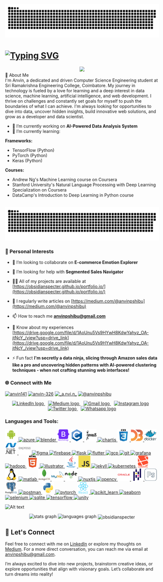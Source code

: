 <img src="https://raw.githubusercontent.com/obsidianspecter/obsidianspecter/output/snake.svg" alt="Snake animation" />





<h1 align="left">
<a href="https://git.io/typing-svg">
    <img src="https://readme-typing-svg.herokuapp.com?font=man+rope&duration=5003&pause=1000&color=F2F729&background=30FFB800&width=800&lines=Hello!+I'm+Anvin.+Welcome+to+my+GitHub!;%E3%81%93%E3%82%93%E3%81%AB%E3%81%A1%E3%81%AF!+%E7%A7%81%E3%81%AF%E3%82%A2%E3%83%B3%E3%83%B4%E3%82%A3%E3%83%B3%E3%81%A7%E3%81%99%E3%80%82%E7%A7%81%E3%81%AEGitHub%E3%81%B8%E3%82%88%E3%81%86%E3%81%93%E3%81%9D!;%E0%A4%A8%E0%A4%AE%E0%A4%B8%E0%A5%8D%E0%A4%A4%E0%A5%87!+%E0%A4%AE%E0%A5%88%E0%A4%82+%E0%A4%85%E0%A4%A8%E0%A5%8D%E0%A4%B5%E0%A4%BF%E0%A4%A8+%E0%A4%B9%E0%A5%82%E0%A4%81%E0%A5%A4+%E0%A4%AE%E0%A5%87%E0%A4%B0%E0%A5%87+GitHub+%E0%A4%AE%E0%A5%87%E0%A4%82+%E0%A4%86%E0%A4%AA%E0%A4%95%E0%A4%BE+%E0%A4%B8%E0%A5%8D%E0%A4%B5%E0%A4%BE%E0%A4%97%E0%A4%A4+%E0%A4%B9%E0%A5%88!;%C2%A1Hola!+Soy+Anvin.+%C2%A1Bienvenido+a+mi+GitHub!;%E0%B4%B9%E0%B4%B2%E0%B5%8B!+%E0%B4%9E%E0%B4%BE%E0%B5%BB+%E0%B4%85%E0%B4%A8%E0%B5%8D%E0%B4%B5%E0%B4%BF%E0%B5%BB+%E0%B4%86%E0%B4%A3%E0%B5%8D.+%E0%B4%8E%E0%B4%A8%E0%B5%8D%E0%B4%B1%E0%B5%86+GitHub-%E0%B4%B2%E0%B5%87%E0%B4%95%E0%B5%8D%E0%B4%95%E0%B5%8D+%E0%B4%B8%E0%B5%8D%E0%B4%B5%E0%B4%BE%E0%B4%97%E0%B4%A4%E0%B4%82!;%E0%AE%B5%E0%AE%A3%E0%AE%95%E0%AF%8D%E0%AE%95%E0%AE%AE%E0%AF%8D!+%E0%AE%A8%E0%AE%BE%E0%AE%A9%E0%AF%8D+%E0%AE%85%E0%AE%A9%E0%AF%8D%E0%AE%B5%E0%AE%BF%E0%AE%A9%E0%AF%8D.+%E0%AE%8E%E0%AE%A9%E0%AF%8D+GitHub-%E0%AE%95%E0%AF%8D%E0%AE%95%E0%AF%81+%E0%AE%B5%E0%AE%B0%E0%AE%B5%E0%AF%87%E0%AE%B1%E0%AF%8D%E0%AE%95%E0%AE%BF%E0%AE%B1%E0%AF%87%E0%AE%A9%E0%AF%8D!" alt="Typing SVG" />
</a>
</h1>



<div align="center">
  <img src="https://profile-counter.glitch.me/obsidianspecter/count.svg?"  />
</div

## 📖 About Me
<div style="display: flex; align-items: center; justify-content: space-between;">
    <div>
        I'm Anvin, a dedicated and driven Computer Science Engineering student at Sri Ramakrishna Engineering College, Coimbatore. My journey in technology is fueled by a love for learning and a deep interest in data science, machine learning, artificial intelligence, and web development. I thrive on challenges and constantly set goals for myself to push the boundaries of what I can achieve. I'm always looking for opportunities to dive into data, uncover hidden insights, build innovative web solutions, and grow as a developer and data scientist.
    </div>
</div>

- 🔭 I’m currently working on **AI-Powered Data Analysis System**
- 🌱 I’m currently learning:

**Frameworks:**
- TensorFlow (Python)
- PyTorch (Python)
- Keras (Python)

**Courses:**
- Andrew Ng's Machine Learning course on Coursera
- Stanford University's Natural Language Processing with Deep Learning Specialization on Coursera
- DataCamp's Introduction to Deep Learning in Python course

<br clear="both">

<img src="https://raw.githubusercontent.com/obsidianspecter/obsidianspecter/output/snake.svg" alt="Snake animation" />

### 🌟 Personal Interests

- 👯 I’m looking to collaborate on **E-commerce Emotion Explorer**
- 🤝 I’m looking for help with **Segmented Sales Navigator**
- 👨‍💻 All of my projects are available at [https://obsidianspecter.github.io/portfolio.io/](https://obsidianspecter.github.io/portfolio.io/)
- 📝 I regularly write articles on [https://medium.com/@anvinpshibu](https://medium.com/@anvinpshibu)
- 📫 How to reach me **anvinpshibu@gmail.com**
- 📄 Know about my experiences [https://drive.google.com/file/d/1AoUnu5Vs9HYwH8KdwYahyz_OA-jtNcY_/view?usp=drive_link](https://drive.google.com/file/d/1AoUnu5Vs9HYwH8KdwYahyz_OA-jtNcY_/view?usp=drive_link)

- ⚡ Fun fact **I'm secretly a data ninja, slicing through Amazon sales data like a pro and uncovering hidden patterns with AI-powered clustering techniques - when not crafting stunning web interfaces!**

<h3 align="left">🌐 Connect with Me</h3>
<p align="left">
<a href="https://linkedin.com/in/anvin141" target="blank"><img align="center" src="https://raw.githubusercontent.com/rahuldkjain/github-profile-readme-generator/master/src/images/icons/Social/linked-in-alt.svg" alt="anvin141" height="30" width="40" /></a>
<a href="https://kaggle.com/anvin-326" target="blank"><img align="center" src="https://raw.githubusercontent.com/rahuldkjain/github-profile-readme-generator/master/src/images/icons/Social/kaggle.svg" alt="anvin-326" height="30" width="40" /></a>
<a href="https://instagram.com/_a.nvi.n_" target="blank"><img align="center" src="https://raw.githubusercontent.com/rahuldkjain/github-profile-readme-generator/master/src/images/icons/Social/instagram.svg" alt="_a.nvi.n_" height="30" width="40" /></a>
<a href="https://medium.com/@anvinpshibu" target="blank"><img align="center" src="https://raw.githubusercontent.com/rahuldkjain/github-profile-readme-generator/master/src/images/icons/Social/medium.svg" alt="@anvinpshibu" height="30" width="40" /></a>
</p>

<div align="center">
  <a href="https://www.linkedin.com/in/anvin141" target="_blank" style="margin-right: 10px;">
    <img src="https://img.shields.io/static/v1?message=LinkedIn&logo=linkedin&label=&color=0077B5&logoColor=white&labelColor=&style=for-the-badge" height="25" alt="LinkedIn logo" />
  </a>
  <a href="https://medium.com/@anvinpshibu" target="_blank" style="margin-right: 10px;">
    <img src="https://img.shields.io/static/v1?message=Medium&logo=medium&label=&color=12100E&logoColor=white&labelColor=&style=for-the-badge" height="25" alt="Medium logo" />
  </a>
  <a href="mailto:anvinpshibu@gmail.com" target="_blank" style="margin-right: 10px;">
    <img src="https://img.shields.io/static/v1?message=Gmail&logo=gmail&label=&color=D14836&logoColor=white&labelColor=&style=for-the-badge" height="25" alt="Gmail logo" />
  </a>
  <a href="https://www.instagram.com/_a.nvi.n_" target="_blank" style="margin-right: 10px;">
    <img src="https://img.shields.io/static/v1?message=Instagram&logo=instagram&label=&color=E4405F&logoColor=white&labelColor=&style=for-the-badge" height="25" alt="Instagram logo" />
  </a>
  </a>
  <a href="https://x.com/obsidianspecter" target="_blank" style="margin-right: 10px;">
    <img src="https://img.shields.io/static/v1?message=Twitter&logo=twitter&label=&color=1DA1F2&logoColor=white&labelColor=&style=for-the-badge" height="25" alt="Twitter logo" />
  </a>
  <a href="https://wa.me/+918111867771" target="_blank">
    <img src="https://img.shields.io/static/v1?message=Whatsapp&logo=whatsapp&label=&color=25D366&logoColor=white&labelColor=&style=for-the-badge" height="25" alt="Whatsapp logo" />
  </a>
</div>

<h3 align="left">Languages and Tools:</h3>
<p align="left"> <a href="https://developer.android.com" target="_blank" rel="noreferrer"> <img src="https://raw.githubusercontent.com/devicons/devicon/master/icons/android/android-original-wordmark.svg" alt="android" width="40" height="40"/> </a> <a href="https://azure.microsoft.com/en-in/" target="_blank" rel="noreferrer"> <img src="https://www.vectorlogo.zone/logos/microsoft_azure/microsoft_azure-icon.svg" alt="azure" width="40" height="40"/> </a> <a href="https://www.blender.org/" target="_blank" rel="noreferrer"> <img src="https://download.blender.org/branding/community/blender_community_badge_white.svg" alt="blender" width="40" height="40"/> </a> <a href="https://getbootstrap.com" target="_blank" rel="noreferrer"> <img src="https://raw.githubusercontent.com/devicons/devicon/master/icons/bootstrap/bootstrap-plain-wordmark.svg" alt="bootstrap" width="40" height="40"/> </a> <a href="https://www.cprogramming.com/" target="_blank" rel="noreferrer"> <img src="https://raw.githubusercontent.com/devicons/devicon/master/icons/c/c-original.svg" alt="c" width="40" height="40"/> </a> <a href="https://canvasjs.com" target="_blank" rel="noreferrer"> <img src="https://raw.githubusercontent.com/Hardik0307/Hardik0307/master/assets/canvasjs-charts.svg" alt="canvasjs" width="40" height="40"/> </a> <a href="https://www.chartjs.org" target="_blank" rel="noreferrer"> <img src="https://www.chartjs.org/media/logo-title.svg" alt="chartjs" width="40" height="40"/> </a> <a href="https://www.w3schools.com/css/" target="_blank" rel="noreferrer"> <img src="https://raw.githubusercontent.com/devicons/devicon/master/icons/css3/css3-original-wordmark.svg" alt="css3" width="40" height="40"/> </a> <a href="https://d3js.org/" target="_blank" rel="noreferrer"> <img src="https://raw.githubusercontent.com/devicons/devicon/master/icons/d3js/d3js-original.svg" alt="d3js" width="40" height="40"/> </a> <a href="https://www.docker.com/" target="_blank" rel="noreferrer"> <img src="https://raw.githubusercontent.com/devicons/devicon/master/icons/docker/docker-original-wordmark.svg" alt="docker" width="40" height="40"/> </a> <a href="https://dotnet.microsoft.com/" target="_blank" rel="noreferrer"> <img src="https://raw.githubusercontent.com/devicons/devicon/master/icons/dot-net/dot-net-original-wordmark.svg" alt="dotnet" width="40" height="40"/> </a> <a href="https://expressjs.com" target="_blank" rel="noreferrer"> <img src="https://raw.githubusercontent.com/devicons/devicon/master/icons/express/express-original-wordmark.svg" alt="express" width="40" height="40"/> </a> <a href="https://www.figma.com/" target="_blank" rel="noreferrer"> <img src="https://www.vectorlogo.zone/logos/figma/figma-icon.svg" alt="figma" width="40" height="40"/> </a> <a href="https://firebase.google.com/" target="_blank" rel="noreferrer"> <img src="https://www.vectorlogo.zone/logos/firebase/firebase-icon.svg" alt="firebase" width="40" height="40"/> </a> <a href="https://flask.palletsprojects.com/" target="_blank" rel="noreferrer"> <img src="https://www.vectorlogo.zone/logos/pocoo_flask/pocoo_flask-icon.svg" alt="flask" width="40" height="40"/> </a> <a href="https://flutter.dev" target="_blank" rel="noreferrer"> <img src="https://www.vectorlogo.zone/logos/flutterio/flutterio-icon.svg" alt="flutter" width="40" height="40"/> </a> <a href="https://cloud.google.com" target="_blank" rel="noreferrer"> <img src="https://www.vectorlogo.zone/logos/google_cloud/google_cloud-icon.svg" alt="gcp" width="40" height="40"/> </a> <a href="https://git-scm.com/" target="_blank" rel="noreferrer"> <img src="https://www.vectorlogo.zone/logos/git-scm/git-scm-icon.svg" alt="git" width="40" height="40"/> </a> <a href="https://grafana.com" target="_blank" rel="noreferrer"> <img src="https://www.vectorlogo.zone/logos/grafana/grafana-icon.svg" alt="grafana" width="40" height="40"/> </a> <a href="https://hadoop.apache.org/" target="_blank" rel="noreferrer"> <img src="https://www.vectorlogo.zone/logos/apache_hadoop/apache_hadoop-icon.svg" alt="hadoop" width="40" height="40"/> </a> <a href="https://www.w3.org/html/" target="_blank" rel="noreferrer"> <img src="https://raw.githubusercontent.com/devicons/devicon/master/icons/html5/html5-original-wordmark.svg" alt="html5" width="40" height="40"/> </a> <a href="https://www.adobe.com/in/products/illustrator.html" target="_blank" rel="noreferrer"> <img src="https://www.vectorlogo.zone/logos/adobe_illustrator/adobe_illustrator-icon.svg" alt="illustrator" width="40" height="40"/> </a> <a href="https://www.java.com" target="_blank" rel="noreferrer"> <img src="https://raw.githubusercontent.com/devicons/devicon/master/icons/java/java-original.svg" alt="java" width="40" height="40"/> </a> <a href="https://developer.mozilla.org/en-US/docs/Web/JavaScript" target="_blank" rel="noreferrer"> <img src="https://raw.githubusercontent.com/devicons/devicon/master/icons/javascript/javascript-original.svg" alt="javascript" width="40" height="40"/> </a> <a href="https://jekyllrb.com/" target="_blank" rel="noreferrer"> <img src="https://www.vectorlogo.zone/logos/jekyllrb/jekyllrb-icon.svg" alt="jekyll" width="40" height="40"/> </a> <a href="https://kubernetes.io" target="_blank" rel="noreferrer"> <img src="https://www.vectorlogo.zone/logos/kubernetes/kubernetes-icon.svg" alt="kubernetes" width="40" height="40"/> </a> <a href="https://laravel.com/" target="_blank" rel="noreferrer"> <img src="https://raw.githubusercontent.com/devicons/devicon/master/icons/laravel/laravel-plain-wordmark.svg" alt="laravel" width="40" height="40"/> </a> <a href="https://www.linux.org/" target="_blank" rel="noreferrer"> <img src="https://raw.githubusercontent.com/devicons/devicon/master/icons/linux/linux-original.svg" alt="linux" width="40" height="40"/> </a> <a href="https://www.mathworks.com/" target="_blank" rel="noreferrer"> <img src="https://upload.wikimedia.org/wikipedia/commons/2/21/Matlab_Logo.png" alt="matlab" width="40" height="40"/> </a> <a href="https://www.mongodb.com/" target="_blank" rel="noreferrer"> <img src="https://raw.githubusercontent.com/devicons/devicon/master/icons/mongodb/mongodb-original-wordmark.svg" alt="mongodb" width="40" height="40"/> </a> <a href="https://www.mysql.com/" target="_blank" rel="noreferrer"> <img src="https://raw.githubusercontent.com/devicons/devicon/master/icons/mysql/mysql-original-wordmark.svg" alt="mysql" width="40" height="40"/> </a> <a href="https://nodejs.org" target="_blank" rel="noreferrer"> <img src="https://raw.githubusercontent.com/devicons/devicon/master/icons/nodejs/nodejs-original-wordmark.svg" alt="nodejs" width="40" height="40"/> </a> <a href="https://nuxtjs.org/" target="_blank" rel="noreferrer"> <img src="https://www.vectorlogo.zone/logos/nuxtjs/nuxtjs-icon.svg" alt="nuxtjs" width="40" height="40"/> </a> <a href="https://opencv.org/" target="_blank" rel="noreferrer"> <img src="https://www.vectorlogo.zone/logos/opencv/opencv-icon.svg" alt="opencv" width="40" height="40"/> </a> <a href="https://www.oracle.com/" target="_blank" rel="noreferrer"> <img src="https://raw.githubusercontent.com/devicons/devicon/master/icons/oracle/oracle-original.svg" alt="oracle" width="40" height="40"/> </a> <a href="https://pandas.pydata.org/" target="_blank" rel="noreferrer"> <img src="https://raw.githubusercontent.com/devicons/devicon/2ae2a900d2f041da66e950e4d48052658d850630/icons/pandas/pandas-original.svg" alt="pandas" width="40" height="40"/> </a> <a href="https://www.photoshop.com/en" target="_blank" rel="noreferrer"> <img src="https://raw.githubusercontent.com/devicons/devicon/master/icons/photoshop/photoshop-line.svg" alt="photoshop" width="40" height="40"/> </a> <a href="https://www.postgresql.org" target="_blank" rel="noreferrer"> <img src="https://raw.githubusercontent.com/devicons/devicon/master/icons/postgresql/postgresql-original-wordmark.svg" alt="postgresql" width="40" height="40"/> </a> <a href="https://postman.com" target="_blank" rel="noreferrer"> <img src="https://www.vectorlogo.zone/logos/getpostman/getpostman-icon.svg" alt="postman" width="40" height="40"/> </a> <a href="https://www.python.org" target="_blank" rel="noreferrer"> <img src="https://raw.githubusercontent.com/devicons/devicon/master/icons/python/python-original.svg" alt="python" width="40" height="40"/> </a> <a href="https://pytorch.org/" target="_blank" rel="noreferrer"> <img src="https://www.vectorlogo.zone/logos/pytorch/pytorch-icon.svg" alt="pytorch" width="40" height="40"/> </a> <a href="https://reactjs.org/" target="_blank" rel="noreferrer"> <img src="https://raw.githubusercontent.com/devicons/devicon/master/icons/react/react-original-wordmark.svg" alt="react" width="40" height="40"/> </a> <a href="https://scikit-learn.org/" target="_blank" rel="noreferrer"> <img src="https://upload.wikimedia.org/wikipedia/commons/0/05/Scikit_learn_logo_small.svg" alt="scikit_learn" width="40" height="40"/> </a> <a href="https://seaborn.pydata.org/" target="_blank" rel="noreferrer"> <img src="https://seaborn.pydata.org/_images/logo-mark-lightbg.svg" alt="seaborn" width="40" height="40"/> </a> <a href="https://www.selenium.dev" target="_blank" rel="noreferrer"> <img src="https://raw.githubusercontent.com/detain/svg-logos/780f25886640cef088af994181646db2f6b1a3f8/svg/selenium-logo.svg" alt="selenium" width="40" height="40"/> </a> <a href="https://www.sqlite.org/" target="_blank" rel="noreferrer"> <img src="https://www.vectorlogo.zone/logos/sqlite/sqlite-icon.svg" alt="sqlite" width="40" height="40"/> </a> <a href="https://www.tensorflow.org" target="_blank" rel="noreferrer"> <img src="https://www.vectorlogo.zone/logos/tensorflow/tensorflow-icon.svg" alt="tensorflow" width="40" height="40"/> </a> <a href="https://unity.com/" target="_blank" rel="noreferrer"> <img src="https://www.vectorlogo.zone/logos/unity3d/unity3d-icon.svg" alt="unity" width="40" height="40"/> </a> </p>

![Alt text](https://spotify-recently-played-readme.vercel.app/api?user=31fp3genh7odszc5cwzh2twz5bcu&unique={true|1|on|yes})

<div align="center">
  <img src="https://github-readme-stats.vercel.app/api?username=obsidianspecter&hide_title=false&hide_rank=false&show_icons=true&include_all_commits=true&count_private=true&disable_animations=false&theme=dracula&locale=en&hide_border=false" height="150" alt="stats graph"  />
  <img src="https://github-readme-stats.vercel.app/api/top-langs?username=obsidianspecter&locale=en&hide_title=false&layout=compact&card_width=320&langs_count=5&theme=dracula&hide_border=false" height="150" alt="languages graph"  />
<img align="center" src="https://github-readme-streak-stats.herokuapp.com/?user=obsidianspecter&" alt="obsidianspecter" />
</div>

## 🤝 Let's Connect

Feel free to connect with me on [LinkedIn](https://www.linkedin.com/in/anvin141) or explore my thoughts on [Medium](https://medium.com/@anvinpshibu). For a more direct conversation, you can reach me via email at anvinpshibu@gmail.com.

I’m always excited to dive into new projects, brainstorm creative ideas, or explore opportunities that align with visionary goals. Let’s collaborate and turn dreams into reality!



